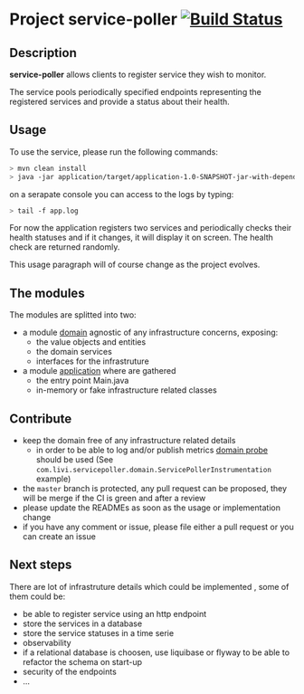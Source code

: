 # Project service-poller [![Build Status](https://travis-ci.org/stemlaur/service-poller.svg?branch=master)](https://travis-ci.org/stemlaur/service-poller)

## Description
**service-poller** allows clients to register service they wish to monitor.

The service pools periodically specified endpoints representing the registered services
and provide a status about their health.

## Usage
To use the service, please run the following commands:

```bash
> mvn clean install
> java -jar application/target/application-1.0-SNAPSHOT-jar-with-dependencies.jar
```

on a serapate console you can access to the logs by typing:
```bash
> tail -f app.log
```

For now the application registers two services and periodically checks their health statuses
and if it changes, it will display it on screen. The health check are returned randomly.

This usage paragraph will of course change as the project evolves.

## The modules
The modules are splitted into two:

 - a module [domain](./domain/README.md) agnostic of any infrastructure concerns, exposing:
    - the value objects and entities
    - the domain services
    - interfaces for the infrastruture
 - a module [application](./application/README.md) where are gathered 
    - the entry point Main.java 
    - in-memory or fake infrastructure related classes
 
 ## Contribute
 
 - keep the domain free of any infrastructure related details
    - in order to be able to log and/or publish metrics [domain probe](https://martinfowler.com/articles/domain-oriented-observability.html)
     should be used (See `com.livi.servicepoller.domain.ServicePollerInstrumentation` example)
 - the `master` branch is protected, any pull request can be proposed, they will be merge if the CI is green and after a review
 - please update the READMEs as soon as the usage or implementation change
 - if you have any comment or issue, please file either a pull request or you can create an issue
 
 ## Next steps
 
 There are lot of infrastruture details which could be implemented , some of them could be:
 
 - be able to register service using an http endpoint
 - store the services in a database
 - store the service statuses in a time serie
 - observability
 - if a relational database is choosen, use liquibase or flyway to be able to refactor the schema on start-up
 - security of the endpoints
 - ... 
